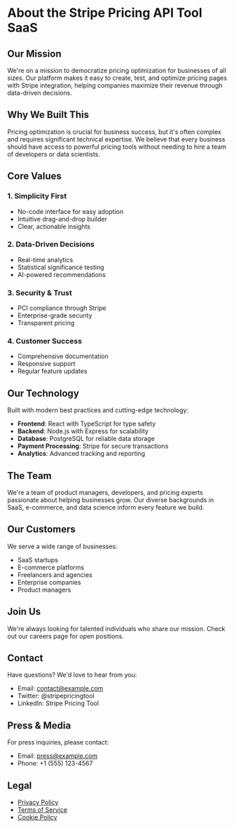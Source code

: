 # About the Stripe Pricing API Tool SaaS

## Our Mission

We're on a mission to democratize pricing optimization for businesses of all sizes. Our platform makes it easy to create, test, and optimize pricing pages with Stripe integration, helping companies maximize their revenue through data-driven decisions.

## Why We Built This

Pricing optimization is crucial for business success, but it's often complex and requires significant technical expertise. We believe that every business should have access to powerful pricing tools without needing to hire a team of developers or data scientists.

## Core Values

### 1. Simplicity First
- No-code interface for easy adoption
- Intuitive drag-and-drop builder
- Clear, actionable insights

### 2. Data-Driven Decisions
- Real-time analytics
- Statistical significance testing
- AI-powered recommendations

### 3. Security & Trust
- PCI compliance through Stripe
- Enterprise-grade security
- Transparent pricing

### 4. Customer Success
- Comprehensive documentation
- Responsive support
- Regular feature updates

## Our Technology

Built with modern best practices and cutting-edge technology:

- **Frontend**: React with TypeScript for type safety
- **Backend**: Node.js with Express for scalability
- **Database**: PostgreSQL for reliable data storage
- **Payment Processing**: Stripe for secure transactions
- **Analytics**: Advanced tracking and reporting

## The Team

We're a team of product managers, developers, and pricing experts passionate about helping businesses grow. Our diverse backgrounds in SaaS, e-commerce, and data science inform every feature we build.

## Our Customers

We serve a wide range of businesses:
- SaaS startups
- E-commerce platforms
- Freelancers and agencies
- Enterprise companies
- Product managers

## Join Us

We're always looking for talented individuals who share our mission. Check out our careers page for open positions.

## Contact

Have questions? We'd love to hear from you:
- Email: contact@example.com
- Twitter: @stripepricingtool
- LinkedIn: Stripe Pricing Tool

## Press & Media

For press inquiries, please contact:
- Email: press@example.com
- Phone: +1 (555) 123-4567

## Legal

- [Privacy Policy](privacy.md)
- [Terms of Service](terms.md)
- [Cookie Policy](cookies.md)